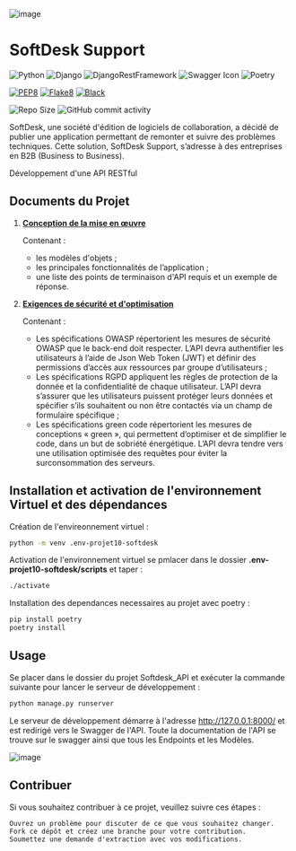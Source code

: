 ![image](./docs/images/SoftDesk_banniere.png)
# SoftDesk Support

![Python](https://img.shields.io/badge/python-3.11.x-green.svg)
![Django](https://img.shields.io/badge/django-5.0.3-green.svg)
![DjangoRestFramework](https://img.shields.io/badge/djangoRestFramework-3.12.4-green.svg)
![Swagger Icon](https://img.shields.io/badge/swagger_DRF-1.21.7-green.svg)
![Poetry](https://img.shields.io/badge/Poetry-1.8.2-green.svg)

[![PEP8](https://img.shields.io/badge/code%20style-pep8-orange.svg)](https://www.python.org/dev/peps/pep-0008/)
[![Flake8](https://img.shields.io/badge/flake8-checked-blueviolet)](https://flake8.pycqa.org/en/latest/)
[![Black](https://img.shields.io/badge/code%20style-black-000000.svg)](https://github.com/psf/black)

![Repo Size](https://img.shields.io/github/repo-size/geo1310/projet_10_SoftDesk)
![GitHub commit activity](https://img.shields.io/github/commit-activity/m/geo1310/projet_10_SoftDesk)

SoftDesk, une société d'édition de logiciels de collaboration, a décidé de publier une application permettant de remonter et suivre des problèmes techniques. Cette solution, SoftDesk Support, s’adresse à des entreprises en B2B (Business to Business). 

Développement d'une API RESTful

## Documents du Projet


1. __[Conception de la mise en œuvre](docs/Softdesk+-+Conception+de+la+mise+en+œuvre.pdf)__

    Contenant :
    * les modèles d'objets ; 
    * les principales fonctionnalités de l’application ; 
    * une liste des points de terminaison d'API requis et un exemple de réponse. 

2. __[Exigences de sécurité et d'optimisation](docs/Softdesk+-+Exigences+de+sécurité+et+d'optimisation.pdf)__

    Contenant :
    * Les spécifications OWASP répertorient les mesures de sécurité OWASP que le back-end doit respecter. L’API devra authentifier les utilisateurs à l’aide de Json Web Token (JWT) et définir des permissions d’accès aux ressources par groupe d’utilisateurs ;
    * Les spécifications RGPD appliquent les règles de protection de la donnée et la confidentialité de chaque utilisateur. L’API devra s’assurer que les utilisateurs puissent protéger leurs données et spécifier s’ils souhaitent ou non être contactés via un champ de formulaire spécifique ;
    * Les spécifications green code répertorient les mesures de conceptions « green », qui permettent d’optimiser et de simplifier le code, dans un but de sobriété énergétique. L’API devra tendre vers une utilisation optimisée des requêtes pour éviter la surconsommation des serveurs.


## Installation et activation de l'environnement Virtuel et des dépendances
Création de l'envireonnement virtuel : 
```bash
python -m venv .env-projet10-softdesk
```
Activation de l'environnement virtuel se pmlacer dans le dossier **.env-projet10-softdesk/scripts** et taper : 
```bash
./activate
```
Installation des dependances necessaires au projet avec poetry : 
```bash
pip install poetry
poetry install

```
## Usage

Se placer dans le dossier du projet Softdesk_API et exécuter la commande suivante pour lancer le serveur de développement :

```bash
python manage.py runserver
```
Le serveur de développement démarre à l'adresse http://127.0.0.1:8000/ et est redirigé vers le Swagger de l'API.
Toute la documentation de l'API se trouve sur le swagger ainsi que tous les Endpoints et les Modèles.

![image](./docs/images/API_SoftDesk_Support_Swagger.png)

## Contribuer

Si vous souhaitez contribuer à ce projet, veuillez suivre ces étapes :

    Ouvrez un problème pour discuter de ce que vous souhaitez changer.
    Fork ce dépôt et créez une branche pour votre contribution.
    Soumettez une demande d'extraction avec vos modifications.
